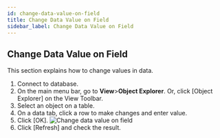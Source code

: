 ```yaml
---
id: change-data-value-on-field
title: Change Data Value on Field
sidebar_label: Change Data Value on Field
---
```


## Change Data Value on Field

This section explains how to change values in data.

1. Connect to database.
2. On the main menu bar, go to **View**>**Object Explorer**. Or, click [Object Explorer] on the View Toolbar.
3. Select an object on a table.
4. On a data tab, click a row to make changes and enter value.
5. Click [OK].
![Change data value on field](https://s3.ap-northeast-2.amazonaws.com/sqlgate-manual-content/7090CBC8F695B45EADCFC5C4144023EA.jpg)
6. Click [Refresh] and check the result.

